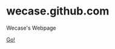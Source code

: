 wecase.github.com
=================

Wecase's Webpage

[Go!](http://wecase.org/ "微盒 - 最具人气的 Linux 微博客户端")
